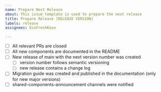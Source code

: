 ```yaml
---
name: Prepare Next Release
about: This issue template is used to prepare the next release
title: Prepare Release [RELEASE VERSION]
labels: release
assignees: EcoFreshKase

---
```


- [ ] All relevant PRs are closed
- [ ] All new components are documented in the README
- [ ] New release of main with the next version number was created
  - [ ] version number follows semantic versioning
  - [ ] new release contains a change log
- [ ] Migration guide was created and published in the documentation (only for new major versions)
- [ ] shared-components-announcement channels were notified
